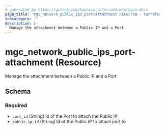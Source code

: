 ```yaml
---
# generated by https://github.com/hashicorp/terraform-plugin-docs
page_title: "mgc_network_public_ips_port-attachment Resource - terraform-provider-mgc"
subcategory: ""
description: |-
  Manage the attachment between a Public IP and a Port
---
```


# mgc_network_public_ips_port-attachment (Resource)

Manage the attachment between a Public IP and a Port



<!-- schema generated by tfplugindocs -->
## Schema

### Required

- `port_id` (String) Id of the Port to attach the Public IP
- `public_ip_id` (String) Id of the Public IP to attach port to
